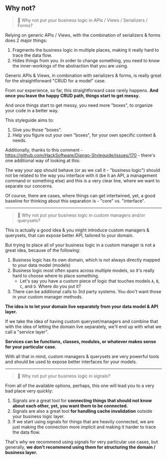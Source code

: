 ## Why not?

> 🤔 Why not put your business logic in APIs / Views / Serializers / Forms?

Relying on generic APIs / Views, with the combination of serializers & forms does 2 major things:

1. Fragments the business logic in multiple places, making it really hard to trace the data flow.
2. Hides things from you. In order to change something, you need to know the inner-workings of the abstraction that you are using.

Generic APIs & Views, in combination with serializers & forms, is really great for the straightforward "CRUD for a model" case.

From our experience, so far, this straightforward case rarely happens. **And once you leave the happy CRUD path, things start to get messy.**

And once things start to get messy, you need more "boxes", to organize your code in a better way.

This styleguide aims to:

1. Give you those "boxes".
1. Help you figure out your own "boxes", for your own specific context & needs.

Additionally, thanks to this comment - https://github.com/HackSoftware/Django-Styleguide/issues/170 - there's one additional way of looking at this:

The way your app should behave (or as we call it - "business logic") should not be related to the way you interface with it (be it an API, a management command or something else) and this is a very clear line, where we want to separate our concerns.

Of course, there are cases, where things can get intertwined, yet, a good baseline for thinking about this separation is - "core" vs. "interface".

---

> 🤔 Why not put your business logic in custom managers and/or querysets?

This is actually a good idea & you might introduce custom managers & querysets, that can expose better API, tailored to your domain.

But trying to place all of your business logic in a custom manager is not a great idea, because of the following:

1. Business logic has its own domain, which is not always directly mapped to your data model (models)
1. Business logic most often spans across multiple models, so it's really hard to choose where to place something.
   - Let's say you have a custom piece of logic that touches models `A`, `B`, `C`, and `D`. Where do you put it?
1. There can be additional calls to 3rd party systems. You don't want those in your custom manager methods.

**The idea is to let your domain live separately from your data model & API layer.**

If we take the idea of having custom queryset/managers and combine that with the idea of letting the domain live separately, we'll end up with what we call a "service layer".

**Services can be functions, classes, modules, or whatever makes sense for your particular case.**

With all that in mind, custom managers & querysets are very powerful tools and should be used to expose better interfaces for your models.

---

> 🤔 Why not put your business logic in signals?

From all of the available options, perhaps, this one will lead you to a very bad place very quickly:

1. Signals are a great tool for **connecting things that should not know about each other, yet, you want them to be connected.**
1. Signals are also a great tool **for handling cache invalidation** outside your business logic layer.
1. If we start using signals for things that are heavily connected, we are just making the connection more implicit and making it harder to trace the data flow.

That's why we recommend using signals for very particular use cases, but generally, **we don't recommend using them for structuring the domain / business layer.**
